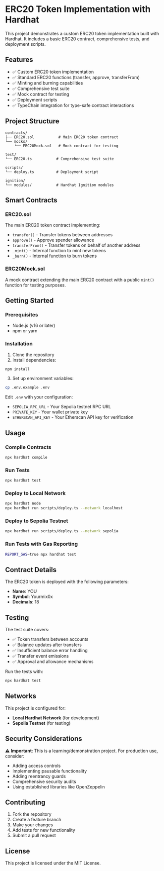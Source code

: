 # ERC20 Token Implementation with Hardhat

This project demonstrates a custom ERC20 token implementation built with Hardhat. It includes a basic ERC20 contract, comprehensive tests, and deployment scripts.

## Features

- ✅ Custom ERC20 token implementation
- ✅ Standard ERC20 functions (transfer, approve, transferFrom)
- ✅ Minting and burning capabilities
- ✅ Comprehensive test suite
- ✅ Mock contract for testing
- ✅ Deployment scripts
- ✅ TypeChain integration for type-safe contract interactions

## Project Structure

```
contracts/
├── ERC20.sol           # Main ERC20 token contract
└── mocks/
    └── ERC20Mock.sol   # Mock contract for testing

test/
└── ERC20.ts           # Comprehensive test suite

scripts/
└── deploy.ts          # Deployment script

ignition/
└── modules/           # Hardhat Ignition modules
```

## Smart Contracts

### ERC20.sol
The main ERC20 token contract implementing:
- `transfer()` - Transfer tokens between addresses
- `approve()` - Approve spender allowance
- `transferFrom()` - Transfer tokens on behalf of another address
- `_mint()` - Internal function to mint new tokens
- `_burn()` - Internal function to burn tokens

### ERC20Mock.sol
A mock contract extending the main ERC20 contract with a public `mint()` function for testing purposes.

## Getting Started

### Prerequisites

- Node.js (v16 or later)
- npm or yarn

### Installation

1. Clone the repository
2. Install dependencies:
```bash
npm install
```

3. Set up environment variables:
```bash
cp .env.example .env
```
Edit `.env` with your configuration:
- `SEPOLIA_RPC_URL` - Your Sepolia testnet RPC URL
- `PRIVATE_KEY` - Your wallet private key
- `ETHERSCAN_API_KEY` - Your Etherscan API key for verification

## Usage

### Compile Contracts
```bash
npx hardhat compile
```

### Run Tests
```bash
npx hardhat test
```

### Deploy to Local Network
```bash
npx hardhat node
npx hardhat run scripts/deploy.ts --network localhost
```

### Deploy to Sepolia Testnet
```bash
npx hardhat run scripts/deploy.ts --network sepolia
```

### Run Tests with Gas Reporting
```bash
REPORT_GAS=true npx hardhat test
```

## Contract Details

The ERC20 token is deployed with the following parameters:
- **Name**: YOU
- **Symbol**: Yourmix0x
- **Decimals**: 18

## Testing

The test suite covers:
- ✅ Token transfers between accounts
- ✅ Balance updates after transfers
- ✅ Insufficient balance error handling
- ✅ Transfer event emissions
- ✅ Approval and allowance mechanisms

Run the tests with:
```bash
npx hardhat test
```

## Networks

This project is configured for:
- **Local Hardhat Network** (for development)
- **Sepolia Testnet** (for testing)

## Security Considerations

⚠️ **Important**: This is a learning/demonstration project. For production use, consider:
- Adding access controls
- Implementing pausable functionality
- Adding reentrancy guards
- Comprehensive security audits
- Using established libraries like OpenZeppelin

## Contributing

1. Fork the repository
2. Create a feature branch
3. Make your changes
4. Add tests for new functionality
5. Submit a pull request

## License

This project is licensed under the MIT License.